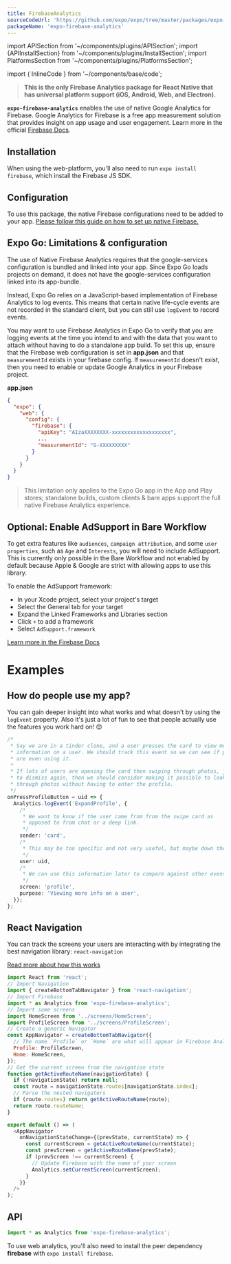 ```yaml
---
title: FirebaseAnalytics
sourceCodeUrl: 'https://github.com/expo/expo/tree/master/packages/expo-firebase-analytics'
packageName: 'expo-firebase-analytics'
---
```


import APISection from '~/components/plugins/APISection';
import {APIInstallSection} from '~/components/plugins/InstallSection';
import PlatformsSection from '~/components/plugins/PlatformsSection';

import { InlineCode } from '~/components/base/code';

> **This is the only Firebase Analytics package for React Native that has universal platform support (iOS, Android, Web, and Electron).**

**`expo-firebase-analytics`** enables the use of native Google Analytics for Firebase. Google Analytics for Firebase is a free app measurement solution that provides insight on app usage and user engagement.
Learn more in the official [Firebase Docs](https://firebase.google.com/docs/analytics/).

<PlatformsSection android emulator ios simulator web />

## Installation

<APIInstallSection />

When using the web-platform, you'll also need to run `expo install firebase`, which install the Firebase JS SDK.

## Configuration

To use this package, the native Firebase configurations need to be added to your app.
[Please follow this guide on how to set up native Firebase.](/guides/setup-native-firebase)

## Expo Go: Limitations & configuration

The use of Native Firebase Analytics requires that the google-services configuration is bundled and linked into your app. Since Expo Go loads projects on demand, it does not have the google-services configuration linked into its app-bundle.

Instead, Expo Go relies on a JavaScript-based implementation of Firebase Analytics to log events. This means that certain native life-cycle events are not recorded in the standard client, but you can still use `logEvent` to record events.

You may want to use Firebase Analytics in Expo Go to verify that you are logging events at the time you intend to and with the data that you want to attach without having to do a standalone app build. To set this up, ensure that the Firebase web configuration is set in **app.json** and that `measurementId` exists in your firebase config. If `measurementId` doesn't exist, then you need to enable or update Google Analytics in your Firebase project.

**app.json**

```json
{
  "expo": {
    "web": {
      "config": {
        "firebase": {
          "apiKey": "AIzaXXXXXXXX-xxxxxxxxxxxxxxxxxxx",
          ...
          "measurementId": "G-XXXXXXXXX"
        }
      }
    }
  }
}
```

> This limitation only applies to the Expo Go app in the App and Play stores; standalone builds, custom clients & bare apps support the full native Firebase Analytics experience.

## Optional: Enable AdSupport in Bare Workflow

To get extra features like `audiences`, `campaign attribution`, and some `user properties`, such as `Age` and `Interests`, you will need to include AdSupport. This is currently only possible in the Bare Workflow and not enabled by default because Apple & Google are strict with allowing apps to use this library.

To enable the AdSupport framework:

- In your Xcode project, select your project's target
- Select the General tab for your target
- Expand the Linked Frameworks and Libraries section
- Click `+` to add a framework
- Select `AdSupport.framework`

[Learn more in the Firebase Docs](https://firebase.google.com/support/guides/analytics-adsupport)

# Examples

## How do people use my app?

You can gain deeper insight into what works and what doesn't by using the `logEvent` property. Also it's just a lot of fun to see that people actually use the features you work hard on! 😍

```ts
/*
 * Say we are in a tinder clone, and a user presses the card to view more
 * information on a user. We should track this event so we can see if people
 * are even using it.
 *
 * If lots of users are opening the card then swiping through photos, just
 * to dismiss again, then we should consider making it possible to look
 * through photos without having to enter the profile.
 */
onPressProfileButton = uid => {
  Analytics.logEvent('ExpandProfile', {
    /*
     * We want to know if the user came from from the swipe card as
     * opposed to from chat or a deep link.
     */
    sender: 'card',
    /*
     * This may be too specific and not very useful, but maybe down the line * we could investigate why a certain user is more popular than others.
     */
    user: uid,
    /*
     * We can use this information later to compare against other events.
     */
    screen: 'profile',
    purpose: 'Viewing more info on a user',
  });
};
```

## React Navigation

You can track the screens your users are interacting with by integrating the best navigation library: `react-navigation`

[Read more about how this works](https://reactnavigation.org/docs/en/screen-tracking.html)

```js
import React from 'react';
// Import Navigation
import { createBottomTabNavigator } from 'react-navigation';
// Import Firebase
import * as Analytics from 'expo-firebase-analytics';
// Import some screens
import HomeScreen from '../screens/HomeScreen';
import ProfileScreen from '../screens/ProfileScreen';
// Create a generic Navigator
const AppNavigator = createBottomTabNavigator({
  // The name `Profile` or `Home` are what will appear in Firebase Analytics.
  Profile: ProfileScreen,
  Home: HomeScreen,
});
// Get the current screen from the navigation state
function getActiveRouteName(navigationState) {
  if (!navigationState) return null;
  const route = navigationState.routes[navigationState.index];
  // Parse the nested navigators
  if (route.routes) return getActiveRouteName(route);
  return route.routeName;
}

export default () => (
  <AppNavigator
    onNavigationStateChange={(prevState, currentState) => {
      const currentScreen = getActiveRouteName(currentState);
      const prevScreen = getActiveRouteName(prevState);
      if (prevScreen !== currentScreen) {
        // Update Firebase with the name of your screen
        Analytics.setCurrentScreen(currentScreen);
      }
    }}
  />
);
```

## API

```js
import * as Analytics from 'expo-firebase-analytics';
```

To use web analytics, you'll also need to install the peer dependency **firebase** with `expo install firebase`.

<APISection packageName="expo-firebase-analytics" apiName="Analytics" />
